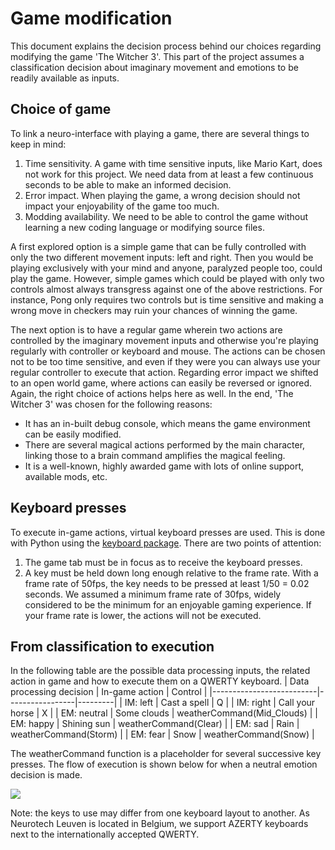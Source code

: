 # Game modification
This document explains the decision process behind our choices regarding modifying the game 'The Witcher 3'. This part of the project assumes a classification decision about imaginary movement and emotions to be readily available as inputs.

## Choice of game
To link a neuro-interface with playing a game, there are several things to keep in mind:
1. Time sensitivity. A game with time sensitive inputs, like Mario Kart, does not work for this project. We need data from at least a few continuous seconds to be able to make an informed decision.
2. Error impact. When playing the game, a wrong decision should not impact your enjoyability of the game too much.
3. Modding availability. We need to be able to control the game without learning a new coding language or modifying source files.

A first explored option is a simple game that can be fully controlled with only the two different movement inputs: left and right. Then you would be playing exclusively with your mind and anyone, paralyzed people too, could play the game. However, simple games which could be played with only two controls almost always transgress against one of the above restrictions. For instance, Pong only requires two controls but is time sensitive and making a wrong move in checkers may ruin your chances of winning the game. 

The next option is to have a regular game wherein two actions are controlled by the imaginary movement inputs and otherwise you're playing regularly with controller or keyboard and mouse. The actions can be chosen not to be too time sensitive, and even if they were you can always use your regular controller to execute that action. Regarding error impact we shifted to an open world game, where actions can easily be reversed or ignored. Again, the right choice of actions helps here as well. In the end, 'The Witcher 3' was chosen for the following reasons:
- It has an in-built debug console, which means the game environment can be easily modified. 
- There are several magical actions performed by the main character, linking those to a brain command amplifies the magical feeling.
- It is a well-known, highly awarded game with lots of online support, available mods, etc.

## Keyboard presses
To execute in-game actions, virtual keyboard presses are used. This is done with Python using the [keyboard package](https://pypi.org/project/keyboard/). There are two points of attention:
1. The game tab must be in focus as to receive the keyboard presses.
2. A key must be held down long enough relative to the frame rate. With a frame rate of 50fps, the key needs to be pressed at least 1/50 = 0.02 seconds. We assumed a minimum frame rate of 30fps, widely considered to be the minimum for an enjoyable gaming experience. If your frame rate is lower, the actions will not be executed. 

## From classification to execution

In the following table are the possible data processing inputs, the related action in game and how to execute them on a QWERTY keyboard.
| Data processing decision | In-game action  | Control |
|--------------------------|-----------------|---------|
| IM: left                 | Cast a spell    | Q       |
| IM: right                | Call your horse | X       |
| EM: neutral              | Some clouds     | weatherCommand(Mid_Clouds)        |
| EM: happy                | Shining sun     | weatherCommand(Clear)         |
| EM: sad                  | Rain            | weatherCommand(Storm)         |
| EM: fear                 | Snow            | weatherCommand(Snow)        |

The weatherCommand function is a placeholder for several successive key presses. The flow of execution is shown below for when a neutral emotion decision is made.

![](WeatherCommand.svg)


Note: the keys to use may differ from one keyboard layout to another. As Neurotech Leuven is located in Belgium, we support AZERTY keyboards next to the internationally accepted QWERTY.